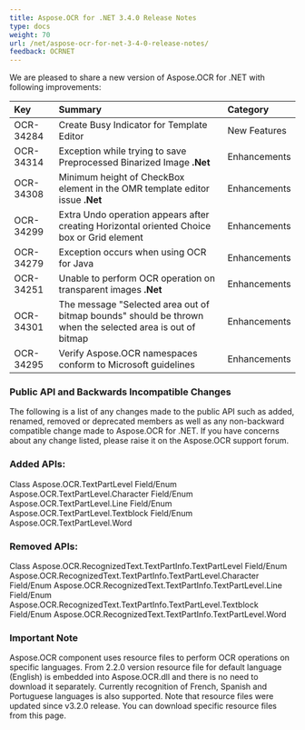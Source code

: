 ```yaml
---
title: Aspose.OCR for .NET 3.4.0 Release Notes
type: docs
weight: 70
url: /net/aspose-ocr-for-net-3-4-0-release-notes/
feedback: OCRNET
---
```


We are pleased to share a new version of Aspose.OCR for .NET with following improvements:

|**Key** |**Summary** |**Category** |
| :- | :- | :- |
|OCR-34284|Create Busy Indicator for Template Editor|New Features|
|OCR-34314|Exception while trying to save Preprocessed Binarized Image **.Net**|Enhancements|
|OCR-34308|Minimum height of CheckBox element in the OMR template editor issue **.Net**|Enhancements|
|OCR-34299|Extra Undo operation appears after creating Horizontal oriented Choice box or Grid element|Enhancements|
|OCR-34279|Exception occurs when using OCR for Java|Enhancements|
|OCR-34251|Unable to perform OCR operation on transparent images **.Net**|Enhancements|
|OCR-34301|The message "Selected area out of bitmap bounds" should be thrown when the selected area is out of bitmap|Enhancements|
|OCR-34295|Verify Aspose.OCR namespaces conform to Microsoft guidelines|Enhancements|

### **Public API and Backwards Incompatible Changes**

The following is a list of any changes made to the public API such as added, renamed, removed or deprecated members as well as any non-backward compatible change made to Aspose.OCR for .NET. If you have concerns about any change listed, please raise it on the Aspose.OCR support forum.

### **Added APIs:**

Class Aspose.OCR.TextPartLevel
Field/Enum Aspose.OCR.TextPartLevel.Character
Field/Enum Aspose.OCR.TextPartLevel.Line
Field/Enum Aspose.OCR.TextPartLevel.Textblock
Field/Enum Aspose.OCR.TextPartLevel.Word

### **Removed APIs:**

Class Aspose.OCR.RecognizedText.TextPartInfo.TextPartLevel
Field/Enum Aspose.OCR.RecognizedText.TextPartInfo.TextPartLevel.Character
Field/Enum Aspose.OCR.RecognizedText.TextPartInfo.TextPartLevel.Line
Field/Enum Aspose.OCR.RecognizedText.TextPartInfo.TextPartLevel.Textblock
Field/Enum Aspose.OCR.RecognizedText.TextPartInfo.TextPartLevel.Word

### **Important Note**

Aspose.OCR component uses resource files to perform OCR operations on specific languages. From 2.2.0 version resource file for default language (English) is embedded into Aspose.OCR.dll and there is no need to download it separately. Currently recognition of French, Spanish and Portuguese languages is also supported. Note that resource files were updated since v3.2.0 release. You can download specific resource files from this page.
